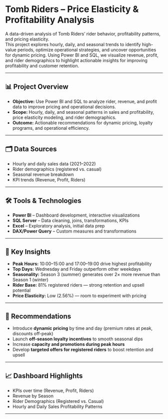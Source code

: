 # Tomb Riders – Price Elasticity & Profitability Analysis  

A data-driven analysis of Tomb Riders’ rider behavior, profitability patterns, and pricing elasticity.  
This project explores hourly, daily, and seasonal trends to identify high-value periods, optimize operational strategies, and uncover opportunities for dynamic pricing. Using Power BI and SQL, we visualize revenue, profit, and rider demographics to highlight actionable insights for improving profitability and customer retention.  

---

## 📊 Project Overview  

- **Objective:** Use Power BI and SQL to analyze rider, revenue, and profit data to improve pricing and operational decisions.  
- **Scope:** Hourly, daily, and seasonal patterns in sales and profitability, price elasticity modeling, and rider demographics.  
- **Outcome:** Actionable recommendations for dynamic pricing, loyalty programs, and operational efficiency.  

---

## 🗂 Data Sources  

- Hourly and daily sales data (2021–2022)  
- Rider demographics (registered vs. casual)  
- Seasonal revenue breakdown  
- KPI trends (Revenue, Profit, Riders)  

---

## 🛠 Tools & Technologies  

- **Power BI** – Dashboard development, interactive visualizations  
- **SQL Server** – Data cleaning, joins, transformations, KPIs  
- **Excel** – Exploratory analysis, initial data prep  
- **DAX/Power Query** – Custom measures and transformations  

---

## 🔎 Key Insights  

- **Peak Hours:** 10:00–15:00 and 17:00–19:00 drive highest profitability  
- **Top Days:** Wednesday and Friday outperform other weekdays  
- **Seasonality:** Season 3 (summer) generates over 2× more revenue than Season 1 (winter)  
- **Rider Base:** 81% registered riders — strong retention and upsell potential  
- **Price Elasticity:** Low (2.56%) — room to experiment with pricing  

---

## 🚀 Recommendations  

- Introduce **dynamic pricing** by time and day (premium rates at peak, discounts off-peak)  
- Launch **off-season loyalty incentives** to smooth seasonal dips  
- Increase **capacity and promotions during peak hours**  
- Develop **targeted offers for registered riders** to boost retention and upsell  

---

## 📈 Dashboard Highlights  

- KPIs over time (Revenue, Profit, Riders)  
- Revenue by Season  
- Rider Demographics (Registered vs. Casual)  
- Hourly and Daily Sales Profitability Patterns  

---
